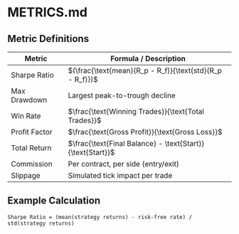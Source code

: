 # METRICS.md

## Metric Definitions

| Metric         | Formula / Description                                  |
|----------------|-------------------------------------------------------|
| Sharpe Ratio   | $(\frac{\text{mean}(R_p - R_f)}{\text{std}(R_p - R_f)})$ |
| Max Drawdown   | Largest peak-to-trough decline                        |
| Win Rate       | $\frac{\text{Winning Trades}}{\text{Total Trades}}$    |
| Profit Factor  | $\frac{\text{Gross Profit}}{\text{Gross Loss}}$        |
| Total Return   | $\frac{\text{Final Balance} - \text{Start}}{\text{Start}}$ |
| Commission     | Per contract, per side (entry/exit)                   |
| Slippage       | Simulated tick impact per trade                       |

## Example Calculation
```
Sharpe Ratio = (mean(strategy returns) - risk-free rate) / std(strategy returns)
```
